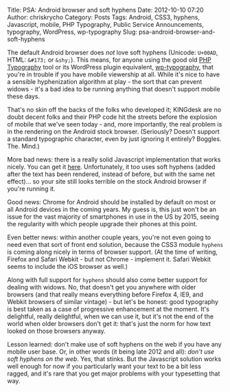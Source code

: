 Title: PSA: Android browser and soft hyphens
Date: 2012-10-10 07:20
Author: chriskrycho
Category: Posts
Tags: Android, CSS3, hyphens, Javascript, mobile, PHP Typography, Public Service Announcements, typography, WordPress, wp-typography
Slug: psa-android-browser-and-soft-hyphens

The default Android browser does *not* love soft hyphens (Unicode:
`U+00AD`, HTML: `&#173;` or `&shy;`). This means, for anyone using the
good old [PHP Typography][] tool or its WordPress plugin equivalent,
[wp-typography][], that you're in trouble if you have mobile viewership
at all. While it's nice to have a sensible hyphenization algorithm at
play - the sort that can prevent widows - it's a bad idea to be running
anything that doesn't support mobile these days. <!--more-->

That's no skin off the backs of the folks who developed it; KINGdesk are
no doubt decent folks and their PHP code hit the streets before the
explosion of mobile that we've seen today - and, more importantly, the
real problem is in the rendering on the Android stock browser.
(Seriously? Doesn't support a standard typographic character, even by
just ignoring it entirely? Boggles. The. Mind.)

More bad news: there is a really solid Javascript implementation that
works nicely. You can get it [here][]. Unfortunately, it too uses soft
hyphens (added after the text has been rendered, instead of before, but
with the same net effect)... so your site still looks terrible on the
stock Android browser if you're running it.

Good news: Chrome for Android should be installed by default on most or
all Android devices in the coming years. My guess is, this just won't be
an issue for the vast majority of smartphones in use in the US by 2015,
seeing the regularity with which people upgrade their phones at this
point.

Even better news: within another couple years, you're not even going to
need even that sort of front end solution, because the CSS3 module
`hyphens` is coming along nicely in terms of browser support. (At the
time of writing, Firefox and Safari Webkit - but not Chrome - implement
it. Safari Webkit seems to include the iOS browser as well.)

Along with full support for `hyphens` should also come better support
for dealing with widows. No, that doesn't get you anywhere with older
browsers (and that really means everything before Firefox 4, IE9, and
Webkit browsers of similar vintage) - but let's be honest: good
typography is best taken as a case of progressive enhancement at the
moment. It's delightful, really delightful, when we can use it, but it's
not the end of the world when older browsers don't get it: that's just
the norm for how text looked on those browsers anyway.

Lesson learned: don't make use of soft hyphens on the web if you have
any mobile user base. Or, in other words (it being late 2012 and all):
*don't use soft hyphens on the web*. Yes, that stinks. But the
Javascript solution works well enough for now if you particularly want
your text to be a bit less ragged, and it's rare that you get major
problems with your typesetting that way.

  [PHP Typography]: http://kingdesk.com/projects/php-typography/
  [wp-typography]: http://wordpress.org/extend/plugins/wp-typography/
  [here]: http://code.google.com/p/hyphenator/
